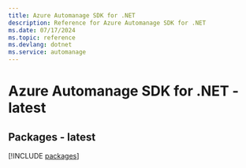 ```yaml
---
title: Azure Automanage SDK for .NET
description: Reference for Azure Automanage SDK for .NET
ms.date: 07/17/2024
ms.topic: reference
ms.devlang: dotnet
ms.service: automanage
---
```

# Azure Automanage SDK for .NET - latest
## Packages - latest
[!INCLUDE [packages](automanage-index.md)]